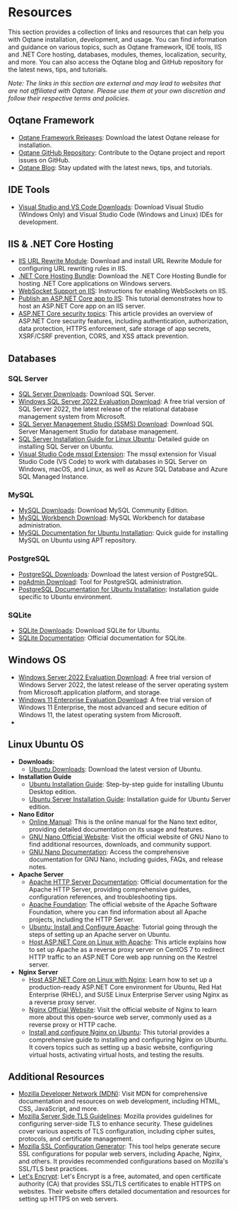 # Resources

This section provides a collection of links and resources that can help you with Oqtane installation, development, and usage. You can find information and guidance on various topics, such as Oqtane framework, IDE tools, IIS and .NET Core hosting, databases, modules, themes, localization, security, and more. You can also access the Oqtane blog and GitHub repository for the latest news, tips, and tutorials.

_Note: The links in this section are external and may lead to websites that are not affiliated with Oqtane. Please use them at your own discretion and follow their respective terms and policies._

## Oqtane Framework
- [Oqtane Framework Releases](https://github.com/oqtane/oqtane.framework/releases/latest): Download the latest Oqtane release for installation.
- [Oqtane GitHub Repository](https://github.com/oqtane/oqtane.framework): Contribute to the Oqtane project and report issues on GitHub.
- [Oqtane Blog](https://www.oqtane.org/blog/): Stay updated with the latest news, tips, and tutorials.

## IDE Tools
- [Visual Studio and VS Code Downloads](https://visualstudio.microsoft.com/downloads/): Download Visual Studio (Windows Only) and Visual Studio Code (Windows and Linux) IDEs for development.

## IIS & .NET Core Hosting
- [IIS URL Rewrite Module](https://www.iis.net/downloads/microsoft/url-rewrite): Download and install URL Rewrite Module for configuring URL rewriting rules in IIS.
- [.NET Core Hosting Bundle](https://dotnet.microsoft.com/en-us/download): Download the .NET Core Hosting Bundle for hosting .NET Core applications on Windows servers.
- [WebSocket Support on IIS](https://learn.microsoft.com/en-us/aspnet/core/fundamentals/websockets?#enabling-websockets-on-iis): Instructions for enabling WebSockets on IIS.
- [Publish an ASP.NET Core app to IIS](https://learn.microsoft.com/en-us/aspnet/core/tutorials/publish-to-iis): This tutorial demonstrates how to host an ASP.NET Core app on an IIS server.
- [ASP.NET Core security topics](https://learn.microsoft.com/en-us/aspnet/core/security): This article provides an overview of ASP.NET Core security features, including authentication, authorization, data protection, HTTPS enforcement, safe storage of app secrets, XSRF/CSRF prevention, CORS, and XSS attack prevention.

## Databases
### SQL Server
- [SQL Server Downloads](https://www.microsoft.com/en-us/sql-server/sql-server-downloads): Download SQL Server.
- [Windows SQL Server 2022 Evaluation Download](https://www.microsoft.com/en-us/evalcenter/evaluate-sql-server-2022): A free trial version of SQL Server 2022, the latest release of the relational database management system from Microsoft.
- [SQL Server Management Studio (SSMS) Download](https://docs.microsoft.com/en-us/sql/ssms/download-sql-server-management-studio-ssms): Download SQL Server Management Studio for database management.
- [SQL Server Installation Guide for Linux Ubuntu](https://docs.microsoft.com/en-us/sql/linux/quickstart-install-connect-ubuntu): Detailed guide on installing SQL Server on Ubuntu.
- [Visual Studio Code mssql Extension](https://learn.microsoft.com/en-us/sql/tools/visual-studio-code/mssql-extensions): The mssql extension for Visual Studio Code (VS Code) to work with databases in SQL Server on Windows, macOS, and Linux, as well as Azure SQL Database and Azure SQL Managed Instance.
### MySQL
- [MySQL Downloads](https://dev.mysql.com/downloads/): Download MySQL Community Edition.
- [MySQL Workbench Download](https://dev.mysql.com/downloads/workbench/): MySQL Workbench for database administration.
- [MySQL Documentation for Ubuntu Installation](https://dev.mysql.com/doc/mysql-apt-repo-quick-guide/en/): Quick guide for installing MySQL on Ubuntu using APT repository.
### PostgreSQL
- [PostgreSQL Downloads](https://www.postgresql.org/download/): Download the latest version of PostgreSQL.
- [pgAdmin Download](https://www.pgadmin.org/download/): Tool for PostgreSQL administration.
- [PostgreSQL Documentation for Ubuntu Installation](https://www.postgresql.org/download/linux/ubuntu/): Installation guide specific to Ubuntu environment.
### SQLite
- [SQLite Downloads](https://www.sqlite.org/download.html): Download SQLite for Ubuntu.
- [SQLite Documentation](https://www.sqlite.org/docs.html): Official documentation for SQLite.

## Windows OS
- [Windows Server 2022 Evaluation Download](https://www.microsoft.com/en-us/evalcenter/evaluate-windows-server-2022): A free trial version of Windows Server 2022, the latest release of the server operating system from Microsoft.application platform, and storage.
- [Windows 11 Enterprise Evaluation Download](https://www.microsoft.com/en-us/evalcenter/evaluate-windows-11-enterprise): A free trial version of Windows 11 Enterprise, the most advanced and secure edition of Windows 11, the latest operating system from Microsoft.
- 
## Linux Ubuntu OS
- **Downloads:** 
  - [Ubuntu Downloads](https://ubuntu.com/download): Download the latest version of Ubuntu.
- **Installation Guide**
  - [Ubuntu Installation Guide](https://ubuntu.com/tutorials/install-ubuntu-desktop): Step-by-step guide for installing Ubuntu Desktop edition.
  - [Ubuntu Server Installation Guide](https://ubuntu.com/server/docs/installation): Installation guide for Ubuntu Server edition.
- **Nano Editor**
  - [Online Manual](https://www.nano-editor.org/dist/latest/nano.html): This is the online manual for the Nano text editor, providing detailed documentation on its usage and features.
  - [GNU Nano Official Website](https://www.nano-editor.org/): Visit the official website of GNU Nano to find additional resources, downloads, and community support.
  - [GNU Nano Documentation](https://www.nano-editor.org/docs.php): Access the comprehensive documentation for GNU Nano, including guides, FAQs, and release notes.
- **Apache Server**
  - [Apache HTTP Server Documentation](https://httpd.apache.org/docs/): Official documentation for the Apache HTTP Server, providing comprehensive guides, configuration references, and troubleshooting tips.
  - [Apache Foundation](https://www.apache.org/): The official website of the Apache Software Foundation, where you can find information about all Apache projects, including the HTTP Server.
  - [Ubuntu: Install and Configure Apache](https://ubuntu.com/tutorials/install-and-configure-apache): Tutorial going through the steps of setting up an Apache server on Ubuntu.
  - [Host ASP.NET Core on Linux with Apache](https://learn.microsoft.com/en-us/aspnet/core/host-and-deploy/linux-apache): This article explains how to set up Apache as a reverse proxy server on CentOS 7 to redirect HTTP traffic to an ASP.NET Core web app running on the Kestrel server.
- **Nginx Server**
  - [Host ASP.NET Core on Linux with Nginx](https://learn.microsoft.com/en-us/aspnet/core/host-and-deploy/linux-nginx): Learn how to set up a production-ready ASP.NET Core environment for Ubuntu, Red Hat Enterprise (RHEL), and SUSE Linux Enterprise Server using Nginx as a reverse proxy server.
  - [Nginx Official Website](https://nginx.org/en/): Visit the official website of Nginx to learn more about this open-source web server, commonly used as a reverse proxy or HTTP cache.
  - [Install and configure Nginx on Ubuntu](https://ubuntu.com/tutorials/install-and-configure-nginx): This tutorial provides a comprehensive guide to installing and configuring Nginx on Ubuntu. It covers topics such as setting up a basic website, configuring virtual hosts, activating virtual hosts, and testing the results.

## Additional Resources
- [Mozilla Developer Network (MDN)](https://developer.mozilla.org/en-US/): Visit MDN for comprehensive documentation and resources on web development, including HTML, CSS, JavaScript, and more.
- [Mozilla Server Side TLS Guidelines](https://wiki.mozilla.org/Security/Server_Side_TLS): Mozilla provides guidelines for configuring server-side TLS to enhance security. These guidelines cover various aspects of TLS configuration, including cipher suites, protocols, and certificate management.
- [Mozilla SSL Configuration Generator](https://ssl-config.mozilla.org/): This tool helps generate secure SSL configurations for popular web servers, including Apache, Nginx, and others. It provides recommended configurations based on Mozilla's SSL/TLS best practices.
- [Let's Encrypt](https://letsencrypt.org/): Let's Encrypt is a free, automated, and open certificate authority (CA) that provides SSL/TLS certificates to enable HTTPS on websites. Their website offers detailed documentation and resources for setting up HTTPS on web servers.
